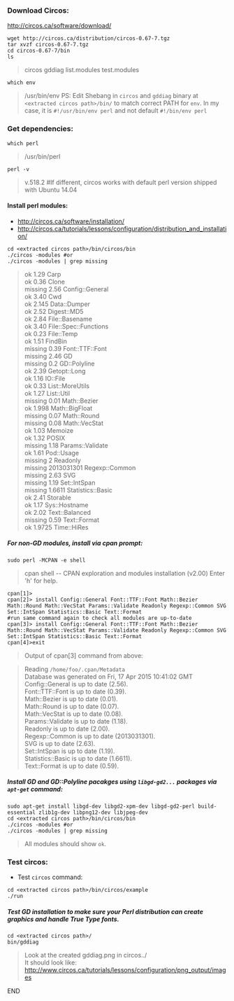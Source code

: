 ### Download Circos:

http://circos.ca/software/download/

```
wget http://circos.ca/distribution/circos-0.67-7.tgz
tar xvzf circos-0.67-7.tgz
cd circos-0.67-7/bin
ls
```

>circos  gddiag  list.modules  test.modules

`which env`
>/usr/bin/env
PS: Edit Shebang in `circos` and `gddiag` binary at `<extracted circos path>/bin/` to match correct PATH for `env`. In my case, it is `#!/usr/bin/env perl` and not default `#!/bin/env perl`

### Get dependencies:

`which perl`
>/usr/bin/perl

`perl -v`
>v.518.2 #If different, circos works with default perl version shipped with Ubuntu 14.04

#### Install perl modules:

* http://circos.ca/software/installation/
* http://circos.ca/tutorials/lessons/configuration/distribution_and_installation/

```
cd <extracted circos path>/bin/circos/bin
./circos -modules #or
./circos -modules | grep missing
```

>ok       1.29 Carp  
ok       0.36 Clone  
missing       2.56 Config::General  
ok       3.40 Cwd  
ok      2.145 Data::Dumper  
ok       2.52 Digest::MD5  
ok       2.84 File::Basename  
ok       3.40 File::Spec::Functions  
ok       0.23 File::Temp  
ok       1.51 FindBin  
missing       0.39 Font::TTF::Font  
missing       2.46 GD  
missing        0.2 GD::Polyline  
ok       2.39 Getopt::Long  
ok       1.16 IO::File  
ok       0.33 List::MoreUtils  
ok       1.27 List::Util  
missing       0.01 Math::Bezier  
ok      1.998 Math::BigFloat  
missing       0.07 Math::Round  
missing       0.08 Math::VecStat  
ok       1.03 Memoize  
ok       1.32 POSIX  
missing       1.18 Params::Validate  
ok       1.61 Pod::Usage  
missing          2 Readonly  
missing 2013031301 Regexp::Common  
missing       2.63 SVG  
missing       1.19 Set::IntSpan  
missing     1.6611 Statistics::Basic  
ok       2.41 Storable  
ok       1.17 Sys::Hostname  
ok       2.02 Text::Balanced  
missing       0.59 Text::Format  
ok     1.9725 Time::HiRes  

##### For non-GD modules, install via cpan prompt:

`sudo perl -MCPAN -e shell`
>cpan shell -- CPAN exploration and modules installation (v2.00)
>Enter 'h' for help.

```
cpan[1]>
cpan[2]> install Config::General Font::TTF::Font Math::Bezier Math::Round Math::VecStat Params::Validate Readonly Regexp::Common SVG Set::IntSpan Statistics::Basic Text::Format
#run same command again to check all modules are up-to-date
cpan[3]> install Config::General Font::TTF::Font Math::Bezier Math::Round Math::VecStat Params::Validate Readonly Regexp::Common SVG Set::IntSpan Statistics::Basic Text::Format
cpan[4]>exit
```

>Output of cpan[3] command from above:  

>Reading `/home/foo/.cpan/Metadata`  
Database was generated on Fri, 17 Apr 2015 10:41:02 GMT  
Config::General is up to date (2.56).  
Font::TTF::Font is up to date (0.39).  
Math::Bezier is up to date (0.01).  
Math::Round is up to date (0.07).  
Math::VecStat is up to date (0.08).  
Params::Validate is up to date (1.18).  
Readonly is up to date (2.00).  
Regexp::Common is up to date (2013031301).  
SVG is up to date (2.63).  
Set::IntSpan is up to date (1.19).  
Statistics::Basic is up to date (1.6611).  
Text::Format is up to date (0.59).  

##### Install GD and GD::Polyline pacakges using `libgd-gd2...` packages via `apt-get` command:

```
sudo apt-get install libgd-dev libgd2-xpm-dev libgd-gd2-perl build-essential zlib1g-dev libpng12-dev libjpeg-dev
cd <extracted circos path>/bin/circos/bin
./circos -modules #or
./circos -modules | grep missing
```

>All modules should show `ok`.

### Test circos:

* Test `circos` command:

```
cd <extracted circos path>/bin/circos/example
./run
```

##### Test GD installation to make sure your Perl distribution can create graphics and handle True Type fonts.

```
cd <extracted circos path>/
bin/gddiag
```
>Look at the created gddiag.png in circos../   
>It should look like: http://www.circos.ca/tutorials/lessons/configuration/png_output/images  

END

